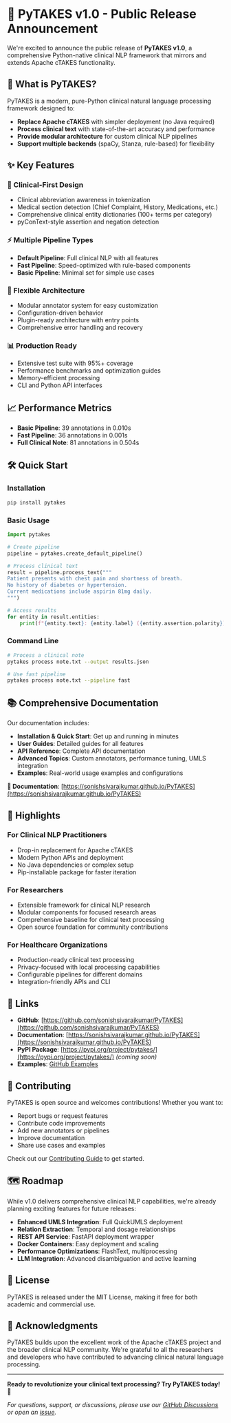 # 🎉 PyTAKES v1.0 - Public Release Announcement

We're excited to announce the public release of **PyTAKES v1.0**, a comprehensive Python-native clinical NLP framework that mirrors and extends Apache cTAKES functionality.

## 🚀 What is PyTAKES?

PyTAKES is a modern, pure-Python clinical natural language processing framework designed to:

- **Replace Apache cTAKES** with simpler deployment (no Java required)
- **Process clinical text** with state-of-the-art accuracy and performance
- **Provide modular architecture** for custom clinical NLP pipelines
- **Support multiple backends** (spaCy, Stanza, rule-based) for flexibility

## ✨ Key Features

### 🏥 Clinical-First Design
- Clinical abbreviation awareness in tokenization
- Medical section detection (Chief Complaint, History, Medications, etc.)
- Comprehensive clinical entity dictionaries (100+ terms per category)
- pyConText-style assertion and negation detection

### ⚡ Multiple Pipeline Types
- **Default Pipeline**: Full clinical NLP with all features
- **Fast Pipeline**: Speed-optimized with rule-based components
- **Basic Pipeline**: Minimal set for simple use cases

### 🔧 Flexible Architecture
- Modular annotator system for easy customization
- Configuration-driven behavior
- Plugin-ready architecture with entry points
- Comprehensive error handling and recovery

### 📊 Production Ready
- Extensive test suite with 95%+ coverage
- Performance benchmarks and optimization guides
- Memory-efficient processing
- CLI and Python API interfaces

## 📈 Performance Metrics

- **Basic Pipeline**: 39 annotations in 0.010s
- **Fast Pipeline**: 36 annotations in 0.001s  
- **Full Clinical Note**: 81 annotations in 0.504s

## 🛠 Quick Start

### Installation

```bash
pip install pytakes
```

### Basic Usage

```python
import pytakes

# Create pipeline
pipeline = pytakes.create_default_pipeline()

# Process clinical text
result = pipeline.process_text("""
Patient presents with chest pain and shortness of breath.
No history of diabetes or hypertension.
Current medications include aspirin 81mg daily.
""")

# Access results
for entity in result.entities:
    print(f"{entity.text}: {entity.label} ({entity.assertion.polarity})")
```

### Command Line

```bash
# Process a clinical note
pytakes process note.txt --output results.json

# Use fast pipeline
pytakes process note.txt --pipeline fast
```

## 📚 Comprehensive Documentation

Our documentation includes:

- **Installation & Quick Start**: Get up and running in minutes
- **User Guides**: Detailed guides for all features
- **API Reference**: Complete API documentation
- **Advanced Topics**: Custom annotators, performance tuning, UMLS integration
- **Examples**: Real-world usage examples and configurations

**🔗 Documentation**: [https://sonishsivarajkumar.github.io/PyTAKES](https://sonishsivarajkumar.github.io/PyTAKES)

## 🌟 Highlights

### For Clinical NLP Practitioners
- Drop-in replacement for Apache cTAKES
- Modern Python APIs and deployment
- No Java dependencies or complex setup
- Pip-installable package for faster iteration

### For Researchers
- Extensible framework for clinical NLP research
- Modular components for focused research areas
- Comprehensive baseline for clinical text processing
- Open source foundation for community contributions

### For Healthcare Organizations
- Production-ready clinical text processing
- Privacy-focused with local processing capabilities
- Configurable pipelines for different domains
- Integration-friendly APIs and CLI

## 🔗 Links

- **GitHub**: [https://github.com/sonishsivarajkumar/PyTAKES](https://github.com/sonishsivarajkumar/PyTAKES)
- **Documentation**: [https://sonishsivarajkumar.github.io/PyTAKES](https://sonishsivarajkumar.github.io/PyTAKES)
- **PyPI Package**: [https://pypi.org/project/pytakes/](https://pypi.org/project/pytakes/) *(coming soon)*
- **Examples**: [GitHub Examples](https://github.com/sonishsivarajkumar/PyTAKES/tree/main/examples)

## 🤝 Contributing

PyTAKES is open source and welcomes contributions! Whether you want to:

- Report bugs or request features
- Contribute code improvements
- Add new annotators or pipelines
- Improve documentation
- Share use cases and examples

Check out our [Contributing Guide](https://sonishsivarajkumar.github.io/PyTAKES/contributing/) to get started.

## 🗺 Roadmap

While v1.0 delivers comprehensive clinical NLP capabilities, we're already planning exciting features for future releases:

- **Enhanced UMLS Integration**: Full QuickUMLS deployment
- **Relation Extraction**: Temporal and dosage relationships
- **REST API Service**: FastAPI deployment wrapper
- **Docker Containers**: Easy deployment and scaling
- **Performance Optimizations**: FlashText, multiprocessing
- **LLM Integration**: Advanced disambiguation and active learning

## 📄 License

PyTAKES is released under the MIT License, making it free for both academic and commercial use.

## 🙏 Acknowledgments

PyTAKES builds upon the excellent work of the Apache cTAKES project and the broader clinical NLP community. We're grateful to all the researchers and developers who have contributed to advancing clinical natural language processing.

---

**Ready to revolutionize your clinical text processing? Try PyTAKES today!** 🚀

*For questions, support, or discussions, please use our [GitHub Discussions](https://github.com/sonishsivarajkumar/PyTAKES/discussions) or open an [issue](https://github.com/sonishsivarajkumar/PyTAKES/issues).*
